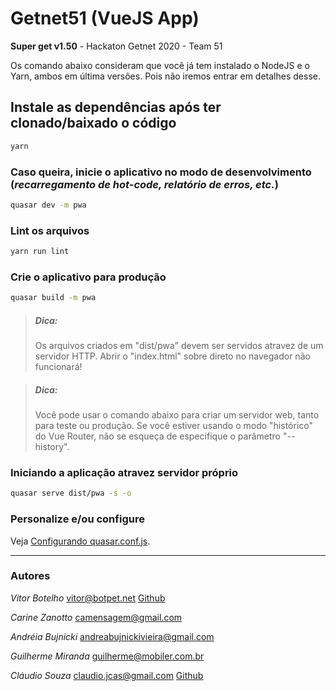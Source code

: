 # Getnet51 (VueJS App)
**Super get v1.50** - Hackaton Getnet 2020 - Team 51


Os comando abaixo consideram que você já tem instalado o NodeJS e o Yarn, ambos em última versões. Pois não iremos entrar em detalhes desse.


## Instale as dependências após ter clonado/baixado o código
```bash
yarn
```

### Caso queira, inicie o aplicativo no modo de desenvolvimento (_recarregamento de hot-code, relatório de erros, etc._)
```bash
quasar dev -m pwa
```

### Lint os arquivos
```bash
yarn run lint
```

### Crie o aplicativo para produção
```bash
quasar build -m pwa
```

> ##### Dica: 
>    Os arquivos criados em "dist/pwa" devem ser servidos atravez de um servidor HTTP.
>    Abrir o "index.html" sobre direto no navegador não funcionará!

> ##### Dica: 
>    Você pode usar o comando abaixo para criar um servidor web, tanto para teste ou produção.
>    Se você estiver usando o modo "histórico" do Vue Router, não se esqueça de especifique o parâmetro "--history".

### Iniciando a aplicação atravez servidor próprio
```bash
quasar serve dist/pwa -s -o
```

### Personalize e/ou configure
Veja [Configurando quasar.conf.js](https://quasar.dev/quasar-cli/quasar-conf-js).



---
### Autores
_Vitor Botelho_ [vitor@botpet.net](mailto:vitor@botpet.net) [Github](https://github.com/Homunculo)

_Carine Zanotto_ [camensagem@gmail.com](mailto:camensagem@gmail.com)

_Andréia Bujnicki_ [andreabujnickivieira@gmail.com](mailto:andreabujnickivieira@gmail.com)

_Guilherme Miranda_ [guilherme@mobiler.com.br](mailto:guilherme@mobiler.com.br)

_Cláudio Souza_ [claudio.jcas@gmail.com](mailto:claudio.jcas@gmail.com) [Github](https://github.com/claudiojcas)

